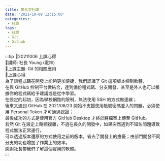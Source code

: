 ```yaml
---
title: 第三次社課
date: '2021-10-09 12:15:00'
categories:
 - 社課
tags:
 - 社課
 - Git
 - Github
---
```


:::tip
🍉20211006 上課心得  
🍉講師: 社長 Young (電神)  
🍉上課主題: Git 的相關應用  
🍉上課心得:  
為了讓程式碼在開發上能夠更加便捷，我們認識了 Git 這項版本控制軟體，  
在與 GitHub 控制平台做結合，達到備份程式碼、分支開發、甚至是外人也可以根據你的程式碼給予建議或是從中學習。  
在設定的起初，因為學校網路的限制，無法使用 SSH 的方式做連線；  
後來又遇到 GitHub 在 2021/08/23 開始不支援使用帳號密碼登入的問題，必須使用 Personal Token 才可通過認證；  
最後成功的方式是使用官方 GitHub Desktop 才終於將檔案上傳至 GitHub。  
若然 Git 在設定上略顯複雜，不過在長久的開發中，如果突然遇到不知名問題導致程式無法正常運行，  
可以透過版本還原的方式使用之前的版本，省去了開發上的擔憂；由部門開發不同分支的功也增加了作業上的效率。  
感謝社長帶我們了解這個實用的軟體。  
:::